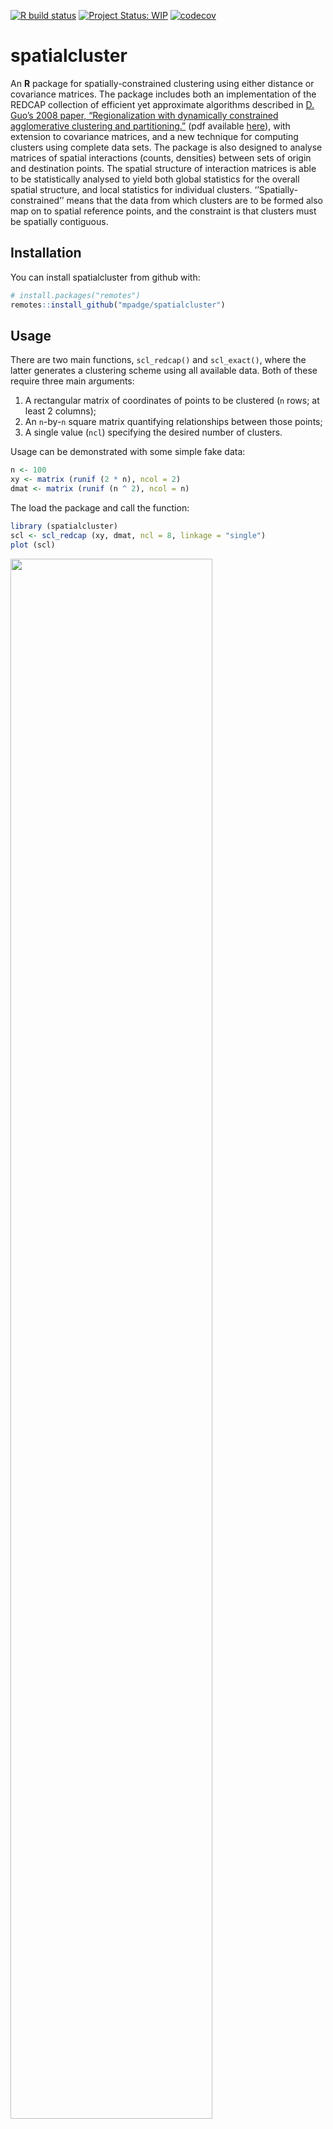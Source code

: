 <!-- README.md is generated from README.Rmd. Please edit that file -->

[![R build
status](https://github.com/mpadge/spatialcluster/workflows/R-CMD-check/badge.svg)](https://github.com/mpadge/spatialcluster/actions?query=workflow%3AR-CMD-check)
[![Project Status:
WIP](http://www.repostatus.org/badges/latest/wip.svg)](http://www.repostatus.org/#wip)
[![codecov](https://codecov.io/gh/mpadge/spatialcluster/branch/master/graph/badge.svg)](https://codecov.io/gh/mpadge/spatialcluster)

# spatialcluster

An **R** package for spatially-constrained clustering using either
distance or covariance matrices. The package includes both an
implementation of the REDCAP collection of efficient yet approximate
algorithms described in [D. Guo’s 2008 paper, “Regionalization with
dynamically constrained agglomerative clustering and
partitioning.”](https://www.tandfonline.com/doi/abs/10.1080/13658810701674970)
(pdf available
[here](https://pdfs.semanticscholar.org/ead1/7df8aaa1aed0e433b3ae1ec1ec5c7e785b2b.pdf)),
with extension to covariance matrices, and a new technique for computing
clusters using complete data sets. The package is also designed to
analyse matrices of spatial interactions (counts, densities) between
sets of origin and destination points. The spatial structure of
interaction matrices is able to be statistically analysed to yield both
global statistics for the overall spatial structure, and local
statistics for individual clusters. ‘’Spatially-constrained’’ means that
the data from which clusters are to be formed also map on to spatial
reference points, and the constraint is that clusters must be spatially
contiguous.

## Installation

You can install spatialcluster from github with:

``` r
# install.packages("remotes")
remotes::install_github("mpadge/spatialcluster")
```

## Usage

There are two main functions, `scl_redcap()` and `scl_exact()`, where
the latter generates a clustering scheme using all available data. Both
of these require three main arguments:

1.  A rectangular matrix of coordinates of points to be clustered (`n`
    rows; at least 2 columns);
2.  An `n`-by-`n` square matrix quantifying relationships between those
    points;
3.  A single value (`ncl`) specifying the desired number of clusters.

Usage can be demonstrated with some simple fake data:

``` r
n <- 100
xy <- matrix (runif (2 * n), ncol = 2)
dmat <- matrix (runif (n ^ 2), ncol = n)
```

The load the package and call the function:

``` r
library (spatialcluster)
scl <- scl_redcap (xy, dmat, ncl = 8, linkage = "single")
plot (scl)
```

<!-- ![](man/figures/README-plot-single-1.png) -->

<img src="man/figures/README-plot-single-1.png" width = "80%"/>

``` r
scl <- scl_redcap (xy, dmat, ncl = 8, linkage = "average")
plot (scl)
```

<!-- ![](man/figures/README-plot-average-1.png) -->

<img src="man/figures/README-plot-average-1.png" width = "80%"/>

``` r
scl <- scl_redcap (xy, dmat, ncl = 8, linkage = "complete")
plot (scl)
```

<!-- ![](man/figures/README-plot-complete-1.png) -->

<img src="man/figures/README-plot-complete-1.png" width = "80%"/>

``` r
scl <- scl_full (xy, dmat, ncl = 8, linkage = "single")
plot (scl)
```

<!-- ![](man/figures/README-plot-fullsingle-1.png) -->

<img src="man/figures/README-plot-fullsingle-1.png" width = "80%"/>

``` r
scl <- scl_full (xy, dmat, ncl = 8, linkage = "average")
plot (scl)
```

<!-- ![](man/figures/README-plot-fullaverage-1.png) -->

<img src="man/figures/README-plot-fullaverage-1.png" width = "80%"/>

This example illustrates the universal danger in all clustering
algorithms: they can not fail to produce results, even when the data fed
to them are definitely devoid of any information as in this example.
Clustering algorithms should only be applied to reflect a very specific
hypothesis for why data should be clustered in the first place; spatial
clustering algorithms should only be applied to reflect two very
specific hypothesis for (i) why data should be clustered at all, and
(ii) why those clusters should manifest a spatial pattern.
